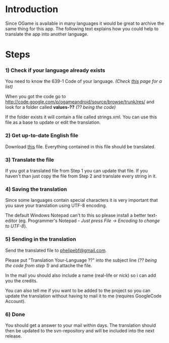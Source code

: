 # Introduction #

Since OGame is available in many languages it would be great to archive the same thing for this app. The following text explains how you could help to translate the app into another language.

# Steps #

### 1) Check if your language already exists ###

You need to know the 639-1 Code of your language. _(Check [this](http://en.wikipedia.org/wiki/List_of_ISO_639-1_codes) page for a list)_

When you got the code go to http://code.google.com/p/ogameandroid/source/browse/trunk/res/ and look for a folder called **values-??** _(?? being the code)_

If the folder exists it will contain a file called strings.xml. You can use this file as a base to update or edit the translation.

### 2) Get up-to-date English file ###
Download [this](http://code.google.com/p/ogameandroid/source/browse/trunk/res/values/strings.xml) file. Everything contained in this file should be translated.

### 3) Translate the file ###
If you got a translated file from Step 1 you can update that file.
If you haven't than just copy the file from Step 2 and translate every string in it.

### 4) Saving the translation ###
Since some languages contain special characters it is very important that you save your translation using UTF-8 encoding.

The default Windows Notepad can't to this so please install a better text-editor (eg. Programmer's Notepad - _Just press File -> Encoding to change to UTF-8_).

### 5) Sending in the translation ###
Send the translated file to phelipebf@gmail.com.

Please put "Translation Your-Language ??" into the subject line _(?? being the code from step 1)_ and attache the file.

In the mail you should also include a name (real-life or nick) so i can add you the credits.

You can also tell me if you want to be added to the project so you can update the translation without having to mail it to me (requires GoogleCode Account).

### 6) Done ###
You should get a answer to your mail within days. The translation should then be updated to the svn-repository and will be included into the next release.